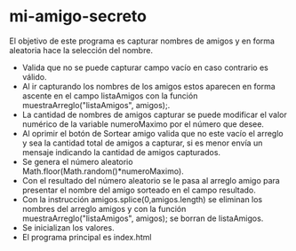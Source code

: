 # mi-amigo-secreto
El objetivo de este programa es capturar nombres de amigos y en forma aleatoria hace la selección del nombre.

- Valida que no se puede capturar campo vacío en caso contrario es válido.
- Al ir capturando los nombres de los amigos estos aparecen en forma ascente en el campo listaAmigos con la función muestraArreglo("listaAmigos", amigos);.
- La cantidad de nombres de amigos capturar se puede modificar el valor numérico de la variable numeroMaximo por el número que desee.
- Al oprimir el botón de Sortear amigo valida que no este vacío el arreglo y sea la cantidad total de amigos a capturar, si es menor envía un mensaje indicando la cantidad de amigos capturados.
- Se genera el número aleatorio Math.floor(Math.random()*numeroMaximo).
- Con el resultado del número aleatorio se le pasa al arreglo amigo para presentar el nombre del amigo sorteado en el campo resultado.
- Con la instrucción amigos.splice(0,amigos.length) se eliminan los nombres del arreglo amigos y con la función muestraArreglo("listaAmigos", amigos); se borran de listaAmigos.
- Se inicializan los valores.
- El programa principal es index.html

